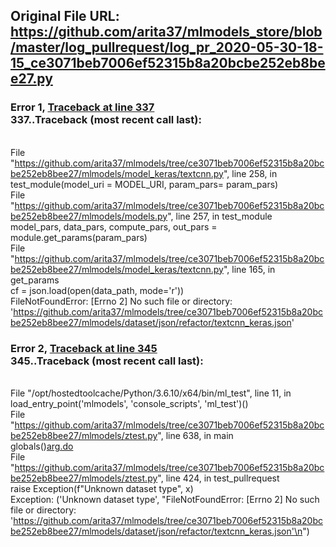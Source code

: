 ## Original File URL: https://github.com/arita37/mlmodels_store/blob/master/log_pullrequest/log_pr_2020-05-30-18-15_ce3071beb7006ef52315b8a20bcbe252eb8bee27.py


### Error 1, [Traceback at line 337](https://github.com/arita37/mlmodels_store/blob/master/log_pullrequest/log_pr_2020-05-30-18-15_ce3071beb7006ef52315b8a20bcbe252eb8bee27.py#L337)<br />337..Traceback (most recent call last):
<br />  File "https://github.com/arita37/mlmodels/tree/ce3071beb7006ef52315b8a20bcbe252eb8bee27/mlmodels/model_keras/textcnn.py", line 258, in <module>
<br />    test_module(model_uri = MODEL_URI, param_pars= param_pars)
<br />  File "https://github.com/arita37/mlmodels/tree/ce3071beb7006ef52315b8a20bcbe252eb8bee27/mlmodels/models.py", line 257, in test_module
<br />    model_pars, data_pars, compute_pars, out_pars = module.get_params(param_pars)
<br />  File "https://github.com/arita37/mlmodels/tree/ce3071beb7006ef52315b8a20bcbe252eb8bee27/mlmodels/model_keras/textcnn.py", line 165, in get_params
<br />    cf = json.load(open(data_path, mode='r'))
<br />FileNotFoundError: [Errno 2] No such file or directory: 'https://github.com/arita37/mlmodels/tree/ce3071beb7006ef52315b8a20bcbe252eb8bee27/mlmodels/dataset/json/refactor/textcnn_keras.json'



### Error 2, [Traceback at line 345](https://github.com/arita37/mlmodels_store/blob/master/log_pullrequest/log_pr_2020-05-30-18-15_ce3071beb7006ef52315b8a20bcbe252eb8bee27.py#L345)<br />345..Traceback (most recent call last):
<br />  File "/opt/hostedtoolcache/Python/3.6.10/x64/bin/ml_test", line 11, in <module>
<br />    load_entry_point('mlmodels', 'console_scripts', 'ml_test')()
<br />  File "https://github.com/arita37/mlmodels/tree/ce3071beb7006ef52315b8a20bcbe252eb8bee27/mlmodels/ztest.py", line 638, in main
<br />    globals()[arg.do](arg)
<br />  File "https://github.com/arita37/mlmodels/tree/ce3071beb7006ef52315b8a20bcbe252eb8bee27/mlmodels/ztest.py", line 424, in test_pullrequest
<br />    raise Exception(f"Unknown dataset type", x)
<br />Exception: ('Unknown dataset type', "FileNotFoundError: [Errno 2] No such file or directory: 'https://github.com/arita37/mlmodels/tree/ce3071beb7006ef52315b8a20bcbe252eb8bee27/mlmodels/dataset/json/refactor/textcnn_keras.json'\n")
